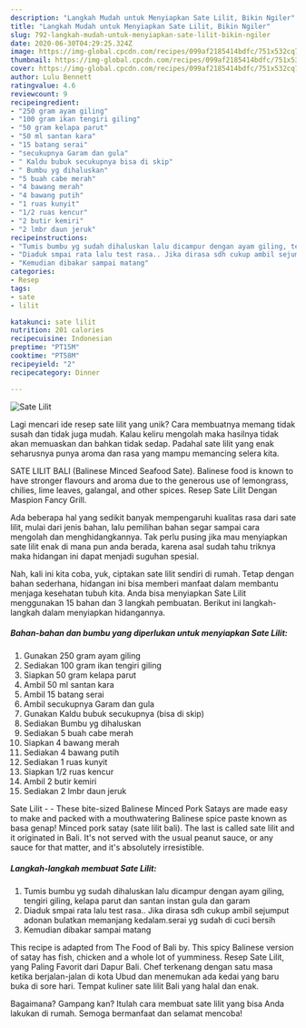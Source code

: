 ```yaml
---
description: "Langkah Mudah untuk Menyiapkan Sate Lilit, Bikin Ngiler"
title: "Langkah Mudah untuk Menyiapkan Sate Lilit, Bikin Ngiler"
slug: 792-langkah-mudah-untuk-menyiapkan-sate-lilit-bikin-ngiler
date: 2020-06-30T04:29:25.324Z
image: https://img-global.cpcdn.com/recipes/099af2185414bdfc/751x532cq70/sate-lilit-foto-resep-utama.jpg
thumbnail: https://img-global.cpcdn.com/recipes/099af2185414bdfc/751x532cq70/sate-lilit-foto-resep-utama.jpg
cover: https://img-global.cpcdn.com/recipes/099af2185414bdfc/751x532cq70/sate-lilit-foto-resep-utama.jpg
author: Lulu Bennett
ratingvalue: 4.6
reviewcount: 9
recipeingredient:
- "250 gram ayam giling"
- "100 gram ikan tengiri giling"
- "50 gram kelapa parut"
- "50 ml santan kara"
- "15 batang serai"
- "secukupnya Garam dan gula"
- " Kaldu bubuk secukupnya bisa di skip"
- " Bumbu yg dihaluskan"
- "5 buah cabe merah"
- "4 bawang merah"
- "4 bawang putih"
- "1 ruas kunyit"
- "1/2 ruas kencur"
- "2 butir kemiri"
- "2 lmbr daun jeruk"
recipeinstructions:
- "Tumis bumbu yg sudah dihaluskan lalu dicampur dengan ayam giling, tengiri giling, kelapa parut dan santan instan gula dan garam"
- "Diaduk smpai rata lalu test rasa.. Jika dirasa sdh cukup ambil sejumput adonan bulatkan memanjang kedalam.serai yg sudah di cuci bersih"
- "Kemudian dibakar sampai matang"
categories:
- Resep
tags:
- sate
- lilit

katakunci: sate lilit 
nutrition: 201 calories
recipecuisine: Indonesian
preptime: "PT15M"
cooktime: "PT58M"
recipeyield: "2"
recipecategory: Dinner

---
```



![Sate Lilit](https://img-global.cpcdn.com/recipes/099af2185414bdfc/751x532cq70/sate-lilit-foto-resep-utama.jpg)

Lagi mencari ide resep sate lilit yang unik? Cara membuatnya memang tidak susah dan tidak juga mudah. Kalau keliru mengolah maka hasilnya tidak akan memuaskan dan bahkan tidak sedap. Padahal sate lilit yang enak seharusnya punya aroma dan rasa yang mampu memancing selera kita.

SATE LILIT BALI (Balinese Minced Seafood Sate). Balinese food is known to have stronger flavours and aroma due to the generous use of lemongrass, chilies, lime leaves, galangal, and other spices. Resep Sate Lilit Dengan Maspion Fancy Grill.

Ada beberapa hal yang sedikit banyak mempengaruhi kualitas rasa dari sate lilit, mulai dari jenis bahan, lalu pemilihan bahan segar sampai cara mengolah dan menghidangkannya. Tak perlu pusing jika mau menyiapkan sate lilit enak di mana pun anda berada, karena asal sudah tahu triknya maka hidangan ini dapat menjadi suguhan spesial.


Nah, kali ini kita coba, yuk, ciptakan sate lilit sendiri di rumah. Tetap dengan bahan sederhana, hidangan ini bisa memberi manfaat dalam membantu menjaga kesehatan tubuh kita. Anda bisa menyiapkan Sate Lilit menggunakan 15 bahan dan 3 langkah pembuatan. Berikut ini langkah-langkah dalam menyiapkan hidangannya.

<!--inarticleads1-->

##### Bahan-bahan dan bumbu yang diperlukan untuk menyiapkan Sate Lilit:

1. Gunakan 250 gram ayam giling
1. Sediakan 100 gram ikan tengiri giling
1. Siapkan 50 gram kelapa parut
1. Ambil 50 ml santan kara
1. Ambil 15 batang serai
1. Ambil secukupnya Garam dan gula
1. Gunakan  Kaldu bubuk secukupnya (bisa di skip)
1. Sediakan  Bumbu yg dihaluskan
1. Sediakan 5 buah cabe merah
1. Siapkan 4 bawang merah
1. Sediakan 4 bawang putih
1. Sediakan 1 ruas kunyit
1. Siapkan 1/2 ruas kencur
1. Ambil 2 butir kemiri
1. Sediakan 2 lmbr daun jeruk


Sate Lilit - - These bite-sized Balinese Minced Pork Satays are made easy to make and packed with a mouthwatering Balinese spice paste known as basa genap! Minced pork satay (sate lilit bali). The last is called sate lilit and it originated in Bali. It&#39;s not served with the usual peanut sauce, or any sauce for that matter, and it&#39;s absolutely irresistible. 

<!--inarticleads2-->

##### Langkah-langkah membuat Sate Lilit:

1. Tumis bumbu yg sudah dihaluskan lalu dicampur dengan ayam giling, tengiri giling, kelapa parut dan santan instan gula dan garam
1. Diaduk smpai rata lalu test rasa.. Jika dirasa sdh cukup ambil sejumput adonan bulatkan memanjang kedalam.serai yg sudah di cuci bersih
1. Kemudian dibakar sampai matang


This recipe is adapted from The Food of Bali by. This spicy Balinese version of satay has fish, chicken and a whole lot of yumminess. Resep Sate Lilit, yang Paling Favorit dari Dapur Bali. Chef terkenang dengan satu masa ketika berjalan-jalan di kota Ubud dan menemukan ada kedai yang baru buka di sore hari. Tempat kuliner sate lilit Bali yang halal dan enak. 

Bagaimana? Gampang kan? Itulah cara membuat sate lilit yang bisa Anda lakukan di rumah. Semoga bermanfaat dan selamat mencoba!
